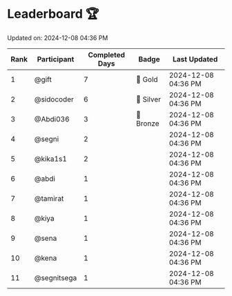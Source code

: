 # Leaderboard 🏆

Updated on: 2024-12-08 04:36 PM

| Rank | Participant       | Completed Days | Badge      | Last Updated         |
|------|-------------------|----------------|------------|----------------------|
| 1    | @gift             | 7              | 🏅 Gold     | 2024-12-08 04:36 PM |
| 2    | @sidocoder        | 6              | 🥈 Silver   | 2024-12-08 04:36 PM |
| 3    | @Abdi036          | 3              | 🥉 Bronze   | 2024-12-08 04:36 PM |
| 4    | @segni            | 2              |            | 2024-12-08 04:36 PM |
| 5    | @kika1s1          | 2              |            | 2024-12-08 04:36 PM |
| 6    | @abdi             | 1              |            | 2024-12-08 04:36 PM |
| 7    | @tamirat          | 1              |            | 2024-12-08 04:36 PM |
| 8    | @kiya             | 1              |            | 2024-12-08 04:36 PM |
| 9    | @sena             | 1              |            | 2024-12-08 04:36 PM |
| 10   | @kena             | 1              |            | 2024-12-08 04:36 PM |
| 11   | @segnitsega       | 1              |            | 2024-12-08 04:36 PM |
